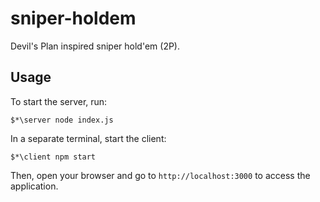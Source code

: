 # sniper-holdem
Devil's Plan inspired sniper hold'em (2P).

## Usage
To start the server, run:
```
$*\server node index.js
```
In a separate terminal, start the client:
```
$*\client npm start
```
Then, open your browser and go to `http://localhost:3000` to access the application.
